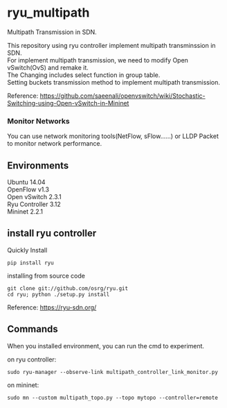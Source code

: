 # ryu_multipath
Multipath Transmission in SDN.

This repository using ryu controller implement multipath transminssion in SDN.  
For implement multipath transmission, we need to modify Open vSwitch(OvS) and remake it.  
The Changing includes select function in group table.  
Setting buckets transmission method to implement multipath transmission.  

Reference: https://github.com/saeenali/openvswitch/wiki/Stochastic-Switching-using-Open-vSwitch-in-Mininet

### Monitor Networks

You can use network monitoring tools(NetFlow, sFlow......) or LLDP Packet to monitor network performance.


## Environments
Ubuntu 14.04  
OpenFlow v1.3  
Open vSwitch 2.3.1  
Ryu Controller 3.12  
Mininet 2.2.1  

## install ryu controller
Quickly Install  
```
pip install ryu
```

installing from source code  
```
git clone git://github.com/osrg/ryu.git
cd ryu; python ./setup.py install
```


Reference: https://ryu-sdn.org/

## Commands
When you installed environment, you can run the cmd to experiment.
  
on ryu controller:  
```
sudo ryu-manager --observe-link multipath_controller_link_monitor.py
```
  
on mininet:  
```
sudo mn --custom multipath_topo.py --topo mytopo --controller=remote
```
